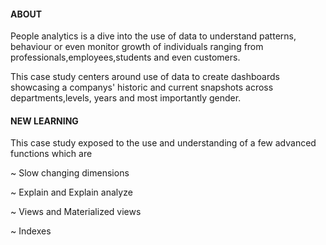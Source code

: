 #### ABOUT


People analytics is a dive into the use of data to understand patterns, behaviour or even monitor growth
of individuals ranging from professionals,employees,students and even customers.

This case study centers around use of data to create dashboards showcasing a companys' historic and current
snapshots across departments,levels, years and most importantly gender. 

#### NEW LEARNING

This case study exposed  to the use and understanding of a few advanced functions which are

~ Slow  changing dimensions

~ Explain and Explain analyze

~ Views and Materialized views

~ Indexes


